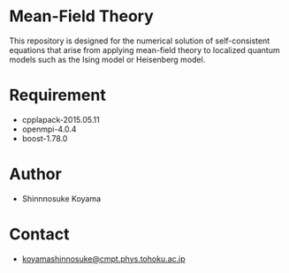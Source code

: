 # Mean-Field Theory
This repository is designed for the numerical solution of self-consistent equations that arise from applying mean-field theory to localized quantum models such as the Ising model or Heisenberg model.
 
# Requirement
* cpplapack-2015.05.11
* openmpi-4.0.4
* boost-1.78.0
 
# Author
* Shinnnosuke Koyama

# Contact 
* koyamashinnosuke@cmpt.phys.tohoku.ac.jp
